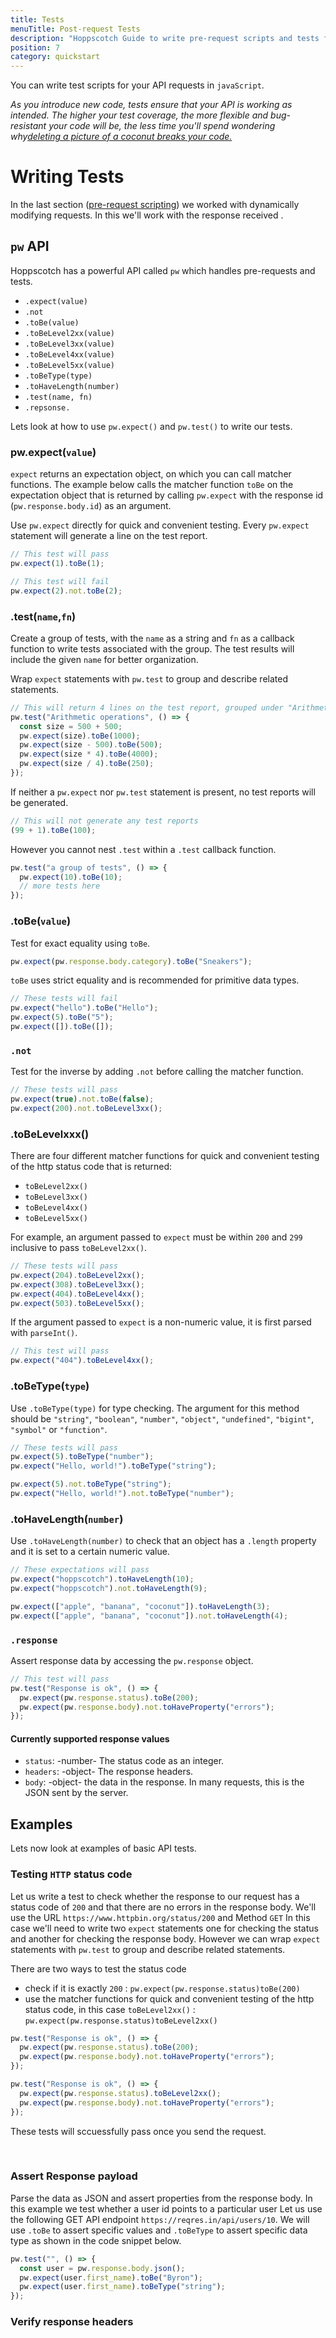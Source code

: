 ```yaml
---
title: Tests
menuTitle: Post-request Tests
description: "Hoppscotch Guide to write pre-request scripts and tests for REST API"
position: 7
category: quickstart
---
```


You can write test scripts for your API requests in `javaScript`.

_As you introduce new code, tests ensure that your API is working as intended. The higher your test coverage, the more flexible and bug-resistant your code will be, the less time you'll spend wondering why_[_deleting a picture of a coconut breaks your code._](https://www.thegamer.com/this-coconut-jpg-in-team-fortress-2s-game-files-if-deleted-breaks-the-game-and-no-one-knows-why/)

# Writing Tests

In the last section ([pre-request scripting](/quickstart/scripts)) we worked with dynamically modifying requests. In this we'll work with the response received .

## `pw` API

Hoppscotch has a powerful API called `pw` which handles pre-requests and tests.

- <nuxt-link to="/quickstart/tests#pwexpectvalue"> `.expect(value)`</nuxt-link>
- <nuxt-link to="/quickstart/tests#not">`.not`</nuxt-link>
- <nuxt-link to="/quickstart/tests#toBevalue">`.toBe(value)`</nuxt-link>
- <nuxt-link to="/quickstart/tests#toBeLevel2xxvalue">`.toBeLevel2xx(value)`</nuxt-link>
- <nuxt-link to="/quickstart/tests#toBeLevel3xxvalue">`.toBeLevel3xx(value)`</nuxt-link>
- <nuxt-link to="/quickstart/tests#toBeLevel4xxvalue">`.toBeLevel4xx(value)`</nuxt-link>
- <nuxt-link to="/quickstart/tests#toBeLevel5xxvalue">`.toBeLevel5xx(value)`</nuxt-link>
- <nuxt-link to="/quickstart/tests#toBeTypetype">`.toBeType(type)`</nuxt-link>
- <nuxt-link to="/quickstart/tests#toHaveLengthnumber">`.toHaveLength(number)`</nuxt-link>
- <nuxt-link to="/quickstart/tests#testnamefn">`.test(name, fn)`</nuxt-link>
- <nuxt-link to="/quickstart/tests#repsonse">`.repsonse.`</nuxt-link>

Lets look at how to use `pw.expect()` and `pw.test()` to write our tests.

### pw.expect(`value`)

`expect` returns an expectation object, on which you can call matcher functions. The example below calls the matcher function `toBe` on the expectation object that is returned by calling `pw.expect` with the response id (`pw.response.body.id`) as an argument.

Use `pw.expect` directly for quick and convenient testing. Every `pw.expect` statement will generate a line on the test report.

```javascript
// This test will pass
pw.expect(1).toBe(1);

// This test will fail
pw.expect(2).not.toBe(2);
```

### .test(`name`,`fn`)

Create a group of tests, with the `name` as a string and `fn` as a callback function to write tests associated with the group. The test results will include the given `name` for better organization.

Wrap `expect` statements with `pw.test` to group and describe related statements.

```javascript
// This will return 4 lines on the test report, grouped under "Arithmetic operations"
pw.test("Arithmetic operations", () => {
  const size = 500 + 500;
  pw.expect(size).toBe(1000);
  pw.expect(size - 500).toBe(500);
  pw.expect(size * 4).toBe(4000);
  pw.expect(size / 4).toBe(250);
});
```

If neither a `pw.expect` nor `pw.test` statement is present, no test reports will be generated.

```javascript
// This will not generate any test reports
(99 + 1).toBe(100);
```

However you cannot nest `.test` within a `.test` callback function.

```javascript
pw.test("a group of tests", () => {
  pw.expect(10).toBe(10);
  // more tests here
});
```

### .toBe(`value`)

Test for exact equality using `toBe`.

```javascript
pw.expect(pw.response.body.category).toBe("Sneakers");
```

`toBe` uses strict equality and is recommended for primitive data types.

```javascript
// These tests will fail
pw.expect("hello").toBe("Hello");
pw.expect(5).toBe("5");
pw.expect([]).toBe([]);
```

### `.not`

Test for the inverse by adding `.not` before calling the matcher function.

```javascript
// These tests will pass
pw.expect(true).not.toBe(false);
pw.expect(200).not.toBeLevel3xx();
```

### .toBeLevelxxx()

There are four different matcher functions for quick and convenient testing of the http status code that is returned:

- `toBeLevel2xx()`
- `toBeLevel3xx()`
- `toBeLevel4xx()`
- `toBeLevel5xx()`

For example, an argument passed to `expect` must be within `200` and `299` inclusive to pass `toBeLevel2xx()`.

```javascript
// These tests will pass
pw.expect(204).toBeLevel2xx();
pw.expect(308).toBeLevel3xx();
pw.expect(404).toBeLevel4xx();
pw.expect(503).toBeLevel5xx();
```

If the argument passed to `expect` is a non-numeric value, it is first parsed with `parseInt()`.

```javascript
// This test will pass
pw.expect("404").toBeLevel4xx();
```

### .toBeType(`type`)

Use `.toBeType(type)` for type checking. The argument for this method should be `"string"`, `"boolean"`, `"number"`, `"object"`, `"undefined"`, `"bigint"`, `"symbol"` or `"function"`.

```javascript
// These tests will pass
pw.expect(5).toBeType("number");
pw.expect("Hello, world!").toBeType("string");

pw.expect(5).not.toBeType("string");
pw.expect("Hello, world!").not.toBeType("number");
```

### .toHaveLength(`number`)

Use `.toHaveLength(number)` to check that an object has a `.length` property and it is set to a certain numeric value.

```javascript
// These expectations will pass
pw.expect("hoppscotch").toHaveLength(10);
pw.expect("hoppscotch").not.toHaveLength(9);

pw.expect(["apple", "banana", "coconut"]).toHaveLength(3);
pw.expect(["apple", "banana", "coconut"]).not.toHaveLength(4);
```

### `.response`

Assert response data by accessing the `pw.response` object.

```javascript
// This test will pass
pw.test("Response is ok", () => {
  pw.expect(pw.response.status).toBe(200);
  pw.expect(pw.response.body).not.toHaveProperty("errors");
});
```

#### Currently supported response values

- `status`: -number- The status code as an integer.
- `headers`: -object- The response headers.
- `body`: -object- the data in the response. In many requests, this is the JSON sent by the server.

## Examples

Lets now look at examples of basic API tests.

### Testing `HTTP` status code

Let us write a test to check whether the response to our request has a status code of `200` and that there are no errors in the response body.
We'll use the URL `https://www.httpbin.org/status/200` and Method `GET`
In this case we'll need to write two `expect` statements one for checking the status and another for checking the response body.
However we can wrap `expect` statements with `pw.test` to group and describe related statements.

There are two ways to test the status code

- check if it is exactly `200` : `pw.expect(pw.response.status)toBe(200)`
- use the matcher functions for quick and convenient testing of the http status code, in this case `toBeLevel2xx()` : `pw.expect(pw.response.status)toBeLevel2xx()`

<code-group>

<code-block label = "Test Script" active>

```javascript
pw.test("Response is ok", () => {
  pw.expect(pw.response.status).toBe(200);
  pw.expect(pw.response.body).not.toHaveProperty("errors");
});
```

</code-block>

<code-block label="Alternate">

```javascript
pw.test("Response is ok", () => {
  pw.expect(pw.response.status).toBeLevel2xx();
  pw.expect(pw.response.body).not.toHaveProperty("errors");
});
```

</code-block>

</code-group>

These tests will sccuessfully pass once you send the request.

<img src="/tests/response-dark.png" class="dark-img"  alt=""/>

<img src="/tests/response-light.png" class="light-img"  alt=""/>

### Assert Response payload

Parse the data as JSON and assert properties from the response body.
In this example we test whether a user id points to a particular user
Let us use the following GET API endpoint `https://reqres.in/api/users/10`.
We will use `.toBe` to assert specific values and `.toBeType` to assert specific data type as shown in the code snippet below.

<code-block label = "Test Script" active>

```javascript
pw.test("", () => {
  const user = pw.response.body.json();
  pw.expect(user.first_name).toBe("Byron");
  pw.expect(user.first_name).toBeType("string");
});
```

</code-block>


### Verify response headers

